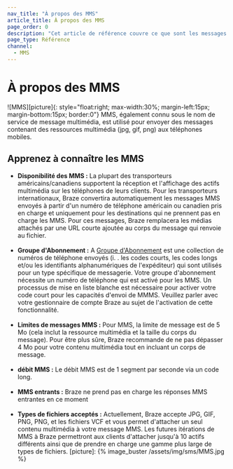 ```yaml
---
nav_title: "À propos des MMS"
article_title: À propos des MMS
page_order: 0
description: "Cet article de référence couvre ce que sont les messages MMS et les cas d'utilisation générale du canal MMS."
page_type: Référence
channel:
  - MMS
---
```


# À propos des MMS

!\[MMS\]\[picture\]{: style="float:right; max-width:30%; margin-left:15px; margin-bottom:15px; border:0"} MMS, également connu sous le nom de service de message multimédia, est utilisé pour envoyer des messages contenant des ressources multimédia (jpg, gif, png) aux téléphones mobiles.

## Apprenez à connaître les MMS

- __Disponibilité des MMS :__ La plupart des transporteurs américains/canadiens supportent la réception et l'affichage des actifs multimédia sur les téléphones de leurs clients. Pour les transporteurs internationaux, Braze convertira automatiquement les messages MMS envoyés à partir d'un numéro de téléphone américain ou canadien pris en charge et uniquement pour les destinations qui ne prennent pas en charge les MMS. Pour ces messages, Braze remplacera les médias attachés par une URL courte ajoutée au corps du message qui renvoie au fichier.<br><br>
- __Groupe d'Abonnement :__ A [Groupe d'Abonnement][1] est une collection de numéros de téléphone envoyés (i. . les codes courts, les codes longs et/ou les identifiants alphanumériques de l'expéditeur) qui sont utilisés pour un type spécifique de messagerie. Votre groupe d'abonnement nécessite un numéro de téléphone qui est activé pour les MMS. Un processus de mise en liste blanche est nécessaire pour activer votre code court pour les capacités d'envoi de MMMS. Veuillez parler avec votre gestionnaire de compte Braze au sujet de l'activation de cette fonctionnalité.<br><br>
- __Limites de messages MMS :__ Pour MMS, la limite de message est de 5 Mo (cela inclut la ressource multimédia et la taille du corps du message). Pour être plus sûre, Braze recommande de ne pas dépasser 4 Mo pour votre contenu multimédia tout en incluant un corps de message.<br><br>
- __débit MMS :__ Le débit MMS est de 1 segment par seconde via un code long.<br><br>
- __MMS entrants :__ Braze ne prend pas en charge les réponses MMS entrantes en ce moment<br><br>
- __Types de fichiers acceptés :__ Actuellement, Braze accepte JPG, GIF, PNG, PNG, et les fichiers VCF et vous permet d'attacher un seul contenu multimédia à votre message MMS. Les futures itérations de MMS à Braze permettront aux clients d'attacher jusqu'à 10 actifs différents ainsi que de prendre en charge une gamme plus large de types de fichiers.
[picture]: {% image_buster /assets/img/sms/MMS.jpg %}

[1]: {{site.baseurl}}/user_guide/message_building_by_channel/sms/sms_subscription_group/#subscription-group-mms-enablement